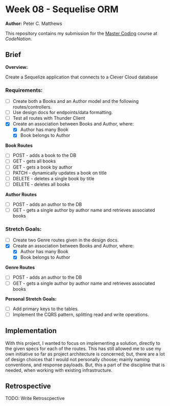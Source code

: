 # Week 08 - Sequelise ORM

**Author:** Peter C. Matthews

This repository contains my submission for the [Master Coding](https://wearecodenation.com/2022/04/25/master-coding/) course at *CodeNation*.

## Brief

**Overview:**

Create a Sequelize application that connects to a Clever Cloud database

### Requirements:
 - [ ] Create both a Books and an Author model and the following routes/controllers.
 - [ ] Use design docs for endpoints/data formatting.
 - [ ] Test all routes with Thunder Client
 - [x] Create an association between Books and Author, where:
   - [x] Author has many Book
   - [x] Book belongs to Author
 
 **Book Routes**
 - [ ] POST - adds a book to the DB
 - [ ] GET - gets all books
 - [ ] GET - gets a book by author
 - [ ] PATCH - dynamically updates a book on title
 - [ ] DELETE - deletes a single book by title
 - [ ] DELETE - deletes all books
 
 **Author Routes**
 - [ ] POST - adds an author to the DB
 - [ ] GET - gets a single author by author name and retrieves associated books

### Stretch Goals:
 - [ ] Create two Genre routes given in the design docs.
 - [x] Create an association between Books and Author, where:
   - [x] Author has many Book
   - [x] Book belongs to Author

 **Genre Routes**
 - [ ] POST - adds an author to the DB
 - [ ] GET - gets a single author by author name and retrieves associated books

**Personal Stretch Goals:**

 - [ ] Add primary keys to the tables.
 - [ ] Implement the CQRS pattern, splitting read and write operations.

## Implementation

With this project, I wanted to focus on implementing a solution, directly to the given specs for each of the routes. This has still allowed me to use my own initiative so far as project architecture is concerned; but, there are a lot of design choices that I would not personally choose; mainly naming conventions, and response payloads. But, this a part of the discipline that is needed, when working with existing infrastructure.

## Retrospective

TODO: Write Retroscpective